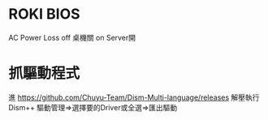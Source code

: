 # ROKI BIOS
AC Power Loss off 桌機關 on Server開
# 抓驅動程式
進 https://github.com/Chuyu-Team/Dism-Multi-language/releases 解壓執行
Dism++ 驅動管理=>選擇要的Driver或全選=>匯出驅動
